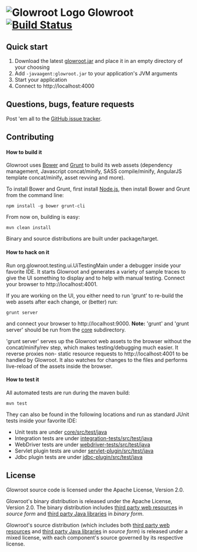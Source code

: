 <img src="https://s.gravatar.com/avatar/988492aef73921a1ddb4741059390dde?s=70" alt="Glowroot Logo"> Glowroot &nbsp;&nbsp; [![Build Status](https://travis-ci.org/glowroot/glowroot.png?branch=master)](https://travis-ci.org/glowroot/glowroot)
=========

## Quick start

1. Download the latest [glowroot.jar](https://s3.amazonaws.com/travis-ci.glowroot.org/snapshots/latest/glowroot.jar) and place it in an empty directory of your choosing
2. Add `-javaagent:glowroot.jar` to your application's JVM arguments
3. Start your application
4. Connect to http://localhost:4000

## Questions, bugs, feature requests

Post 'em all to the [GitHub issue tracker](https://github.com/glowroot/glowroot/issues).

## Contributing

#### How to build it

Glowroot uses [Bower](http://bower.io) and [Grunt](http://gruntjs.com) to build its web assets (dependency management, Javascript concat/minify, SASS compile/minify, AngularJS template concat/minify, asset revving and more).

To install Bower and Grunt, first install [Node.js](http://nodejs.org), then install Bower and Grunt from the command line:

    npm install -g bower grunt-cli

From now on, building is easy:

    mvn clean install

Binary and source distributions are built under package/target.

#### How to hack on it

Run org.glowroot.testing.ui.UiTestingMain under a debugger inside your favorite IDE. It starts Glowroot and generates a variety of sample traces to give the UI something to display and to help with manual testing. Connect your browser to http://localhost:4001.

If you are working on the UI, you either need to run 'grunt' to re-build the web assets after each change, or (better) run:

    grunt server

and connect your browser to http://localhost:9000.  **Note:** 'grunt' and 'grunt server' should be run from the [core](core) subdirectory.

'grunt server' serves up the Glowroot web assets to the browser without the concat/minify/rev step, which makes testing/debugging much easier. It reverse proxies non- static resource requests to http://localhost:4001 to be handled by Glowroot. It also watches for changes to the files and performs live-reload of the assets inside the browser.

#### How to test it

All automated tests are run during the maven build:

    mvn test

They can also be found in the following locations and run as standard JUnit tests inside your favorite IDE:

* Unit tests are under [core/src/test/java](core/src/test/java)
* Integration tests are under [integration-tests/src/test/java](integration-tests/src/test/java)
* WebDriver tests are under [webdriver-tests/src/test/java](webdriver-tests/src/test/java)
* Servlet plugin tests are under [servlet-plugin/src/test/java](servlet-plugin/src/test/java)
* Jdbc plugin tests are under [jdbc-plugin/src/test/java](jdbc-plugin/src/test/java)

## License

Glowroot source code is licensed under the Apache License, Version 2.0.

Glowroot's binary distribution is released under the Apache License, Version 2.0. The binary distribution includes [third party web resources](https://github.com/glowroot/glowroot/wiki/Third-Party-Web-Resources) in _source form_ and [third party Java libraries](https://github.com/glowroot/glowroot/wiki/Third-Party-Java-Libraries) in _binary form_.

Glowroot's source distribution (which includes both [third party web resources](https://github.com/glowroot/glowroot/wiki/Third-Party-Web-Resources) and [third party Java libraries](https://github.com/glowroot/glowroot/wiki/Third-Party-Java-Libraries) in _source form_) is released under a mixed license, with each component's source governed by its respective license.
